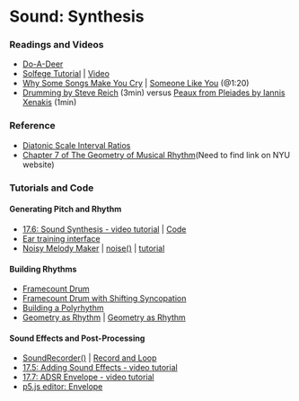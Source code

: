 # Sound: Synthesis

### Readings and Videos
* [Do-A-Deer](https://www.youtube.com/watch?v=drnBMAEA3AM)
* [Solfege Tutorial](https://www.jonbjorkmusic.com/tutorials) | [Video](https://www.youtube.com/watch?v=mEopSLv5oas)
* [Why Some Songs Make You Cry](https://www.npr.org/2012/02/13/146818461/the-ballad-of-the-tearful-why-some-songs-make-you-cry?ps=mh_frhdl2) | [Someone Like You](https://www.youtube.com/watch?v=jD9dr2ZRm9A) (@1:20)
* [Drumming by Steve Reich](https://www.youtube.com/watch?v=doJk4yPwJDk) (3min) versus [Peaux from Pleiades by Iannis Xenakis](https://youtu.be/dqtFGaHcWRk?t=1923) (1min)

### Reference
* [Diatonic Scale Interval Ratios](https://en.wikipedia.org/wiki/Interval_(music)#Size_of_intervals_used_in_different_tuning_systems)
* [Chapter 7 of The Geometry of Musical Rhythm]()(Need to find link on NYU website)

### Tutorials and Code
#### Generating Pitch and Rhythm
* [17.6: Sound Synthesis - video tutorial](https://youtu.be/Bk8rLzzSink?list=PLRqwX-V7Uu6aFcVjlDAkkGIixw70s7jpW) | [Code](https://editor.p5js.org/p5/sketches/S1xN4x1muQ)
* [Ear training interface](https://editor.p5js.org/icm4.0/sketches/ugARgFTL7)
* [Noisy Melody Maker](https://editor.p5js.org/icm4.0/sketches/mpq_6qLVe) | [noise()](https://p5js.org/reference/#/p5/noise) | [tutorial](https://www.youtube.com/watch?v=Qf4dIN99e2w)
#### Building Rhythms
* [Framecount Drum](https://editor.p5js.org/icm4.0/sketches/jfekXn-px)
* [Framecount Drum with Shifting Syncopation](https://editor.p5js.org/icm4.0/sketches/elIT5rHVV)
* [Building a Polyrhythm](https://editor.p5js.org/icm4.0/sketches/LMUYZNBNj)
* [Geometry as Rhythm](https://www.youtube.com/watch?v=MwKtgDNyGYk) | [Geometry as Rhythm](https://editor.p5js.org/icm4.0/sketches/uryD8XmJD)

#### Sound Effects and Post-Processing
* [SoundRecorder()](http://p5js.org/reference/#/p5.SoundRecorder) | [Record and Loop](https://editor.p5js.org/icm4.0/sketches/8-VXVgaJO)
* [17.5: Adding Sound Effects - video tutorial](https://youtu.be/40Me1-yAtTc?list=PLRqwX-V7Uu6aFcVjlDAkkGIixw70s7jpW)
* [17.7: ADSR Envelope - video tutorial](https://youtu.be/wUSva_BnedA?list=PLRqwX-V7Uu6aFcVjlDAkkGIixw70s7jpW)
* [p5.js editor: Envelope](https://editor.p5js.org/p5/sketches/Hy4NekQ_X)
